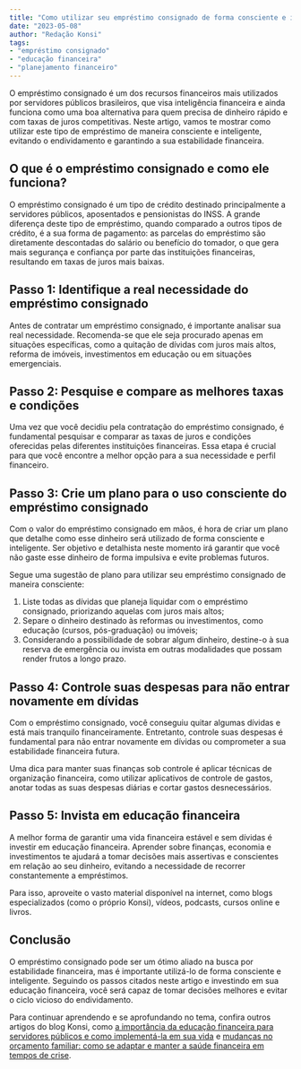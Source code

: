 ```yaml
---
title: "Como utilizar seu empréstimo consignado de forma consciente e inteligente"
date: "2023-05-08"
author: "Redação Konsi"
tags:
- "empréstimo consignado"
- "educação financeira"
- "planejamento financeiro"
---
```


O empréstimo consignado é um dos recursos financeiros mais utilizados por servidores públicos brasileiros, que visa inteligência financeira e ainda funciona como uma boa alternativa para quem precisa de dinheiro rápido e com taxas de juros competitivas. Neste artigo, vamos te mostrar como utilizar este tipo de empréstimo de maneira consciente e inteligente, evitando o endividamento e garantindo a sua estabilidade financeira.

## O que é o empréstimo consignado e como ele funciona?

O empréstimo consignado é um tipo de crédito destinado principalmente a servidores públicos, aposentados e pensionistas do INSS. A grande diferença deste tipo de empréstimo, quando comparado a outros tipos de crédito, é a sua forma de pagamento: as parcelas do empréstimo são diretamente descontadas do salário ou benefício do tomador, o que gera mais segurança e confiança por parte das instituições financeiras, resultando em taxas de juros mais baixas.

## Passo 1: Identifique a real necessidade do empréstimo consignado

Antes de contratar um empréstimo consignado, é importante analisar sua real necessidade. Recomenda-se que ele seja procurado apenas em situações específicas, como a quitação de dívidas com juros mais altos, reforma de imóveis, investimentos em educação ou em situações emergenciais.

## Passo 2: Pesquise e compare as melhores taxas e condições

Uma vez que você decidiu pela contratação do empréstimo consignado, é fundamental pesquisar e comparar as taxas de juros e condições oferecidas pelas diferentes instituições financeiras. Essa etapa é crucial para que você encontre a melhor opção para a sua necessidade e perfil financeiro.

## Passo 3: Crie um plano para o uso consciente do empréstimo consignado

Com o valor do empréstimo consignado em mãos, é hora de criar um plano que detalhe como esse dinheiro será utilizado de forma consciente e inteligente. Ser objetivo e detalhista neste momento irá garantir que você não gaste esse dinheiro de forma impulsiva e evite problemas futuros.

Segue uma sugestão de plano para utilizar seu empréstimo consignado de maneira consciente:

1. Liste todas as dívidas que planeja liquidar com o empréstimo consignado, priorizando aquelas com juros mais altos;
2. Separe o dinheiro destinado às reformas ou investimentos, como educação (cursos, pós-graduação) ou imóveis;
3. Considerando a possibilidade de sobrar algum dinheiro, destine-o à sua reserva de emergência ou invista em outras modalidades que possam render frutos a longo prazo.

## Passo 4: Controle suas despesas para não entrar novamente em dívidas

Com o empréstimo consignado, você conseguiu quitar algumas dívidas e está mais tranquilo financeiramente. Entretanto, controle suas despesas é fundamental para não entrar novamente em dívidas ou comprometer a sua estabilidade financeira futura.

Uma dica para manter suas finanças sob controle é aplicar técnicas de organização financeira, como utilizar aplicativos de controle de gastos, anotar todas as suas despesas diárias e cortar gastos desnecessários.

## Passo 5: Invista em educação financeira

A melhor forma de garantir uma vida financeira estável e sem dívidas é investir em educação financeira. Aprender sobre finanças, economia e investimentos te ajudará a tomar decisões mais assertivas e conscientes em relação ao seu dinheiro, evitando a necessidade de recorrer constantemente a empréstimos.

Para isso, aproveite o vasto material disponível na internet, como blogs especializados (como o próprio Konsi), vídeos, podcasts, cursos online e livros.

## Conclusão

O empréstimo consignado pode ser um ótimo aliado na busca por estabilidade financeira, mas é importante utilizá-lo de forma consciente e inteligente. Seguindo os passos citados neste artigo e investindo em sua educação financeira, você será capaz de tomar decisões melhores e evitar o ciclo vicioso do endividamento.

Para continuar aprendendo e se aprofundando no tema, confira outros artigos do blog Konsi, como [a importância da educação financeira para servidores públicos e como implementá-la em sua vida](/a-importncia-da-educao-financeira-para-servidores-pblicos-e-como-implement-la-em-sua-vida.md) e [mudanças no orçamento familiar: como se adaptar e manter a saúde financeira em tempos de crise](/mudanas-no-oramento-familiar-como-se-adaptar-e-manter-a-sade-financeira-em-tempos-de-crise.md).